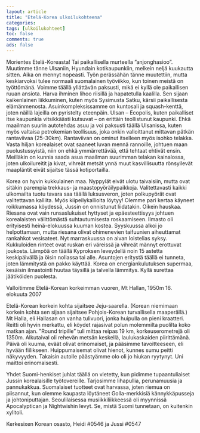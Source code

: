 ```yaml
--- 
layout: article 
title: "Etelä-Korea ulkoilukohteena" 
categories: 
tags: [ulkoilukohteet]
toc: false 
comments: true 
ads: false 
--- 
```


Morientes Etelä-Koreasta! Tai paikallisella murteella ”anjonghasioo”.
Muutimme tänne Ulsaniin, Hyundain kotikaupunkiin, melkein neljä
kuukautta sitten. Aika on mennyt nopeasti. Työn perässähän tänne
muutettiin, mutta keskiarvoksi tulee normaali suomalainen työviikko, kun
toinen meistä on työttömänä. Voimme täällä yllättävän paksusti, mikä ei
kyllä ole paikallisen ruuan ansiota. Harva ihminen lihoo riisillä ja
hapatetulla kaalilla. Sen sijaan kaikenlainen liikkuminen, kuten myös
Sysimusta Satku, kärsii paikallisesta elämänmenosta.
Asuinkompleksissamme on kuntosali ja squash-kenttä, joten näillä
lajeilla on pyristelty eteenpäin. Ulsan – Ecopolis, kuten paikalliset
itse kaupunkia vitsikkäästi kutsuvat – on erittäin teollistunut
kaupunki. Ehkä maailman suurin autotehdas asuu ja voi paksusti täällä
Ulsanissa, kuten myös valtaisa petrokemian teollisuus, joka onkin
valloittanut mittavan pätkän rantaviivaa (25-30km). Rantaviivan on
ominut itselleen myös isohko telakka. Vasta hiljan korealaiset ovat
saaneet luvan mennä rannoille, johtuen maan puolustussyistä, niin on
ehkä ymmärrettävää, että tehtaat ehtivät ensin. Meilläkin on kunnia
saada asua maailman suurimman telakan kainalossa, joten ulkoilureitit ja
kivat, vihreät metsät ynnä muut kasvillisuutta rönsyilevät maapläntit
eivät sijaitse tässä kotiportailla.

Korea on hyvin kukkulainen maa. Nyppylät eivät ulotu taivaisiin, mutta
ovat sitäkin parempia trekkaus- ja maastopyöräilypaikkoja.
Valitettavasti kaikki ulkomailta tuotu tavara saa täällä luksusveron,
joten polkupyörät ovat valitettavan kalliita. Myös kiipeilykallioita
löytyy! Olemme pari kertaa käyneet roikkumassa köydessä, Jussin on
onnistunut liidatakin. Oikein hauskaa. Riesana ovat vain runsaslukuiset
hyttyset ja epäesteettisyys johtuen korealaisten välittömästä
suhtautumisesta roskaamiseen. Ilmasto oli erityisesti heinä-elokuussa
kuuman kostea. Syyskuussa alkoi jo helpottamaan, mutta riesana olivat
ohimenevien taifuunien aiheuttamat rankahkot vesisateet. Nyt
marraskuussa on aivan loistelias syksy. Kukkuloiden rinteet ovat ruskan
eri väreissä ja vihreät männyt erottuvat joukosta. Lämpöä on täällä
Kyproksen leveydellä noin 15 astetta keskipäivällä ja öisin nollassa tai
alle. Asuntojen eritystä täällä ei tunneta, joten lämmitystä on pakko
käyttää. Korea on energiankulutuksen supermaa, kesäisin ilmastointi
huutaa täysillä ja talvella lämmitys. Kyllä surettaa jäätiköiden
puolesta.

Valloitimme Etelä-Korean korkeimman vuoren, Mt Hallan, 1950m 16.
elokuuta 2007

Etelä-Korean korkein kohta sijaitsee Jeju-saarella. (Korean niemimaan
korkein kohta sen sijaan sijaitsee Pohjois-Korean turvallisella
maaperällä.) Mt Halla, eli Hallasan on vanha tulivuori, jonka huipulla
on pieni kraatteri. Reitti oli hyvin merkattu, eli köydet rajasivat
polun molemmilta puolilta koko matkan ajan. ”Round tripille” tuli mittaa
reipas 19 km, korkeuserometrejä oli 1350m. Alkutaival oli rehevän metsän
keskellä, laulukaskaiden piirittämänä. Päivä oli kuuma, eväät olivat
erinomaiset, ja pääsimme tavoitteeseen, eli hyvään fiilikseen.
Huippumaisemat olivat hienot, kunnes sumu peitti näkyvyyden. Takaisin
autolle päästyämme olo oli jo hiukan ryytynyt. Uni maittoi
erinomaisesti.

Yhdet Suomi-henkiset juhlat täällä on vietetty, kun pidimme
tupaantuliaiset Jussin korealaisille työtovereille. Tarjosimme
lihapullia, perunamuusia ja pannukakkua. Suomalaiset tuotteet ovat
harvassa, joten riemua on piisannut, kun olemme kaupasta löytäneet
Golla-merkkisiä kännykkäpusseja ja johtoniputtajan. Seoulilaisessa
musiikkiliikkeessä oli myynnissä Apocalyptican ja Nightwishin levyt. Se,
mistä Suomi tunnetaan, on kuitenkin xylitoli.

Kerkesixen Korean osasto, Heidi \#0546 ja Jussi \#0547

